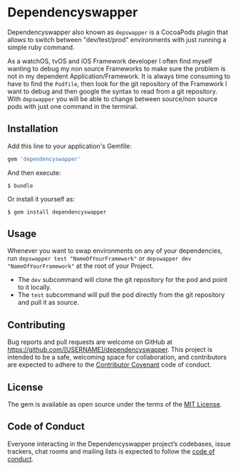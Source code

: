 # Dependencyswapper

Dependencyswapper also known as `depswapper` is a CocoaPods plugin that allows to switch between "dev/test/prod" environments with just running a simple ruby command.

As a watchOS, tvOS and iOS Framework developer I often find myself wanting to debug my non source Frameworks to make sure the problem is not in my dependent Application/Framework. It is always time consuming to have to find the `Podfile`, then look for the git repository of the Framework I want to debug and then google the syntax to read from a git repository. With `depswapper` you will be able to change between source/non source pods with just one command in the terminal.


## Installation

Add this line to your application's Gemfile:

```ruby
gem 'dependencyswapper'
```

And then execute:

    $ bundle

Or install it yourself as:

    $ gem install dependencyswapper

## Usage


Whenever you want to swap environments on any of your dependencies, run `depswapper test "NameOfYourFramework"` or `depswapper dev "NameOfYourFramework"` at the root of your Project. 
- The `dev` subcommand will clone the git repository for the pod and point to it locally.
- The `test` subcommand will pull the pod directly from the git repository and pull it as source.

## Contributing

Bug reports and pull requests are welcome on GitHub at https://github.com/[USERNAME]/dependencyswapper. This project is intended to be a safe, welcoming space for collaboration, and contributors are expected to adhere to the [Contributor Covenant](http://contributor-covenant.org) code of conduct.

## License

The gem is available as open source under the terms of the [MIT License](http://opensource.org/licenses/MIT).

## Code of Conduct

Everyone interacting in the Dependencyswapper project’s codebases, issue trackers, chat rooms and mailing lists is expected to follow the [code of conduct](https://github.com/[USERNAME]/dependencyswapper/blob/master/CODE_OF_CONDUCT.md).
